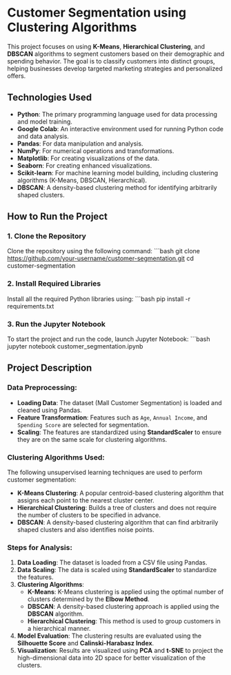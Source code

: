 # Customer Segmentation using Clustering Algorithms
This project focuses on using **K-Means**, **Hierarchical Clustering**, and **DBSCAN** algorithms to segment customers based on their demographic and spending behavior. The goal is to classify customers into distinct groups, helping businesses develop targeted marketing strategies and personalized offers.

## Technologies Used

- **Python**: The primary programming language used for data processing and model training.
- **Google Colab**: An interactive environment used for running Python code and data analysis.
- **Pandas**: For data manipulation and analysis.
- **NumPy**: For numerical operations and transformations.
- **Matplotlib**: For creating visualizations of the data.
- **Seaborn**: For creating enhanced visualizations.
- **Scikit-learn**: For machine learning model building, including clustering algorithms (K-Means, DBSCAN, Hierarchical).
- **DBSCAN**: A density-based clustering method for identifying arbitrarily shaped clusters.

## How to Run the Project

### 1. Clone the Repository
Clone the repository using the following command:
    ```bash
    git clone https://github.com/your-username/customer-segmentation.git
    cd customer-segmentation


### 2. Install Required Libraries
Install all the required Python libraries using:
    ```bash
    pip install -r requirements.txt


### 3. Run the Jupyter Notebook
To start the project and run the code, launch Jupyter Notebook:
    ```bash
    jupyter notebook customer_segmentation.ipynb


## Project Description

### Data Preprocessing:
- **Loading Data**: The dataset (Mall Customer Segmentation) is loaded and cleaned using Pandas.
- **Feature Transformation**: Features such as `Age`, `Annual Income`, and `Spending Score` are selected for segmentation.
- **Scaling**: The features are standardized using **StandardScaler** to ensure they are on the same scale for clustering algorithms.

### Clustering Algorithms Used:
The following unsupervised learning techniques are used to perform customer segmentation:
- **K-Means Clustering**: A popular centroid-based clustering algorithm that assigns each point to the nearest cluster center.
- **Hierarchical Clustering**: Builds a tree of clusters and does not require the number of clusters to be specified in advance.
- **DBSCAN**: A density-based clustering algorithm that can find arbitrarily shaped clusters and also identifies noise points.

### Steps for Analysis:
1. **Data Loading**: The dataset is loaded from a CSV file using Pandas.
2. **Data Scaling**: The data is scaled using **StandardScaler** to standardize the features.
3. **Clustering Algorithms**:
   - **K-Means**: K-Means clustering is applied using the optimal number of clusters determined by the **Elbow Method**.
   - **DBSCAN**: A density-based clustering approach is applied using the **DBSCAN** algorithm.
   - **Hierarchical Clustering**: This method is used to group customers in a hierarchical manner.
4. **Model Evaluation**: The clustering results are evaluated using the **Silhouette Score** and **Calinski-Harabasz Index**.
5. **Visualization**: Results are visualized using **PCA** and **t-SNE** to project the high-dimensional data into 2D space for better visualization of the clusters.
